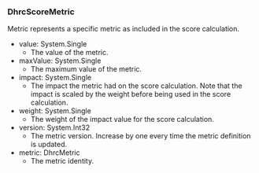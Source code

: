### DhrcScoreMetric
Metric represents a specific metric as included in the score calculation.

- value: System.Single
  - The value of the metric.
- maxValue: System.Single
  - The maximum value of the metric.
- impact: System.Single
  - The impact the metric had on the score calculation. Note that the impact
is scaled by the weight before being used in the score calculation.
- weight: System.Single
  - The weight of the impact value for the score calculation.
- version: System.Int32
  - The metric version. Increase by one every time the metric definition is
updated.
- metric: DhrcMetric
  - The metric identity.
